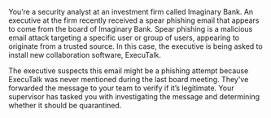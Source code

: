 You’re a security analyst at an investment firm called Imaginary Bank. An executive at the firm recently received a spear phishing email that appears to come from the board of Imaginary Bank. Spear phishing is a malicious email attack targeting a specific user or group of users, appearing to originate from a trusted source. In this case, the executive is being asked to install new collaboration software, ExecuTalk.

The executive suspects this email might be a phishing attempt because ExecuTalk was never mentioned during the last board meeting. They've forwarded the message to your team to verify if it’s legitimate. Your supervisor has tasked you with investigating the message and determining whether it should be quarantined.
